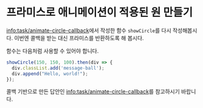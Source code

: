 # 프라미스로 애니메이션이 적용된 원 만들기

<info:task/animate-circle-callback>에서 작성한 함수 `showCircle`를 다시 작성해봅시다. 이번엔 콜백을 받는 대신 프라미스를 반환하도록 해 봅시다.

함수는 다음처럼 사용할 수 있어야 합니다.

```js
showCircle(150, 150, 100).then(div => {
  div.classList.add('message-ball');
  div.append("Hello, world!");
});
```

콜백 기반으로 만든 답안인 <info:task/animate-circle-callback>를 참고하시기 바랍니다.
